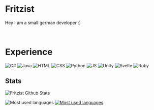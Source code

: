 
# Fritzist
Hey I am a small german developer :)

<br>

# Experience

![C#](https://img.shields.io/badge/C%23-239120?style=for-the-badge&logo=c-sharp&logoColor=white)
![Java](https://img.shields.io/badge/Java-ED8B00?style=for-the-badge&logo=java&logoColor=white)
![HTML](https://img.shields.io/badge/HTML5-E34F26?style=for-the-badge&logo=html5&logoColor=white)
![CSS](https://img.shields.io/badge/CSS3-1572B6?style=for-the-badge&logo=css3&logoColor=white)
![Python](https://img.shields.io/badge/Python-3776AB?style=for-the-badge&logo=python&logoColor=white)
![JS](https://img.shields.io/badge/JavaScript-F7DF1E?style=for-the-badge&logo=javascript&logoColor=black)
![Unity](https://img.shields.io/badge/Unity-100000?style=for-the-badge&logo=unity&logoColor=white)
![Svelte](https://img.shields.io/badge/Svelte-4A4A55?style=for-the-badge&logo=svelte&logoColor=FF3E00)
![Ruby](https://camo.githubusercontent.com/21e8aed6129a5249c36be0bbd64b40ba9293f71d9d5cca910a8f2661918f9d26/68747470733a2f2f696d672e736869656c64732e696f2f62616467652f527562792d4343333432443f7374796c653d666c6174266c6f676f3d72756279266c6f676f436f6c6f723d7768697465)

## Stats
![Fritzist Github Stats](https://github-readme-stats.vercel.app/api?username=Fritzist&theme=aura)

![Most used languages](https://github-readme-stats.vercel.app/api/top-langs/?username=Fritzist&theme=aura)                                                         [![Most used languages](https://github-readme-stats.vercel.app/api/top-langs/?username=Fritzist&layout=compact&theme=aura)](https://github.com/Fritzist/github-readme-stats)
